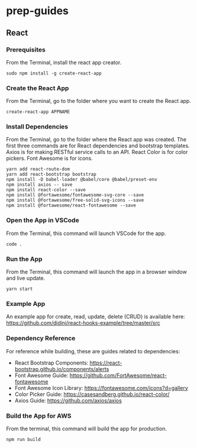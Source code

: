 # prep-guides

## React

### Prerequisites
From the Terminal, install the react app creator.
```
sudo npm install -g create-react-app
```

### Create the React App
From the Terminal, go to the folder where you want to create the React app.
```
create-react-app APPNAME
```

### Install Dependencies
From the Terminal, go to the folder where the React app was created. The first three commands are for React dependencies and bootstrap templates. Axios is for making RESTful service calls to an API. React Color is for color pickers. Font Awesome is for icons.
```
yarn add react-route-dom
yarn add react-bootstrap bootstrap
npm install -D babel-loader @babel/core @babel/preset-env
npm install axios -- save
npm install react-color --save
npm install @fortawesome/fontawesome-svg-core --save
npm install @fortawesome/free-solid-svg-icons --save
npm install @fortawesome/react-fontawesome --save
```

### Open the App in VSCode
From the Terminal, this command will launch VSCode for the app.
```
code .
```

### Run the App
From the Terminal, this command will launch the app in a browser window and live update.
```
yarn start
```

### Example App
An example app for create, read, update, delete (CRUD) is available here: https://github.com/didinj/react-hooks-example/tree/master/src

### Dependency Reference
For reference while building, these are guides related to dependencies:
* React Bootstrap Components: https://react-bootstrap.github.io/components/alerts
* Font Awesome Guide: https://github.com/FortAwesome/react-fontawesome
* Font Awesome Icon Library: https://fontawesome.com/icons?d=gallery
* Color Picker Guide: https://casesandberg.github.io/react-color/
* Axios Guide: https://github.com/axios/axios

### Build the App for AWS
From the terminal, this command will build the app for production.
```
npm run build
```
